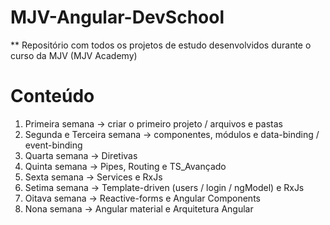 # MJV-Angular-DevSchool

** Repositório com todos os projetos de estudo desenvolvidos durante o curso da MJV (MJV Academy)

# Conteúdo

1) Primeira semana -> criar o primeiro projeto / arquivos e pastas
2) Segunda e Terceira semana -> componentes, módulos e data-binding / event-binding
3) Quarta semana -> Diretivas
4) Quinta semana -> Pipes, Routing e TS_Avançado
5) Sexta semana -> Services e RxJs
6) Setima semana -> Template-driven (users / login / ngModel) e RxJs
7) Oitava semana -> Reactive-forms e Angular Components
8) Nona semana -> Angular material e Arquitetura Angular
